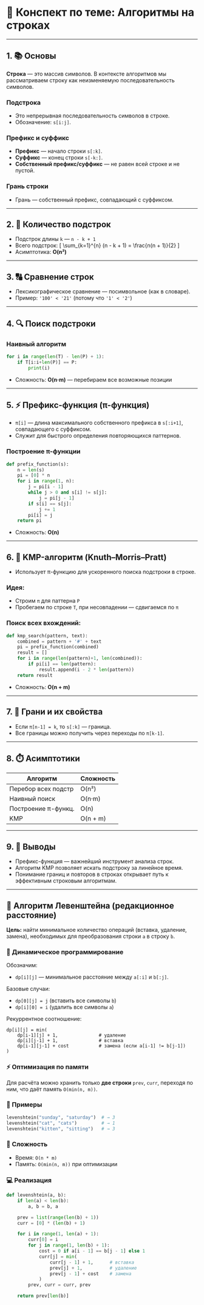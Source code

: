 
# 📘 Конспект по теме: Алгоритмы на строках

---

## 1. 📚 Основы

**Строка** — это массив символов. В контексте алгоритмов мы рассматриваем строку как неизменяемую последовательность символов.

### Подстрока
- Это непрерывная последовательность символов в строке.
- Обозначение: `s[i:j]`.

### Префикс и суффикс
- **Префикс** — начало строки `s[:k]`.
- **Суффикс** — конец строки `s[-k:]`.
- **Собственный префикс/суффикс** — не равен всей строке и не пустой.

### Грань строки
- Грань — собственный префикс, совпадающий с суффиксом.

---

## 2. 📏 Количество подстрок

- Подстрок длины `k` — `n - k + 1`
- Всего подстрок:
\[
\sum_{k=1}^{n} (n - k + 1) = \frac{n(n + 1)}{2}
\]
- Асимптотика: **O(n²)**

---

## 3. 🔠 Сравнение строк

- Лексикографическое сравнение — посимвольное (как в словаре).
- Пример: `'100' < '21'` (потому что `'1' < '2'`)

---

## 4. 🔍 Поиск подстроки

### Наивный алгоритм

```python
for i in range(len(T) - len(P) + 1):
    if T[i:i+len(P)] == P:
        print(i)
```

- Сложность: **O(n·m)** — перебираем все возможные позиции

---

## 5. ⚡ Префикс-функция (π-функция)

- `π[i]` — длина максимального собственного префикса в `s[:i+1]`, совпадающего с суффиксом.
- Служит для быстрого определения повторяющихся паттернов.

### Построение π-функции

```python
def prefix_function(s):
    n = len(s)
    pi = [0] * n
    for i in range(1, n):
        j = pi[i - 1]
        while j > 0 and s[i] != s[j]:
            j = pi[j - 1]
        if s[i] == s[j]:
            j += 1
        pi[i] = j
    return pi
```

- Сложность: **O(n)**

---

## 6. 🧩 KMP-алгоритм (Knuth–Morris–Pratt)

- Использует π-функцию для ускоренного поиска подстроки в строке.

### Идея:
- Строим `π` для паттерна `P`
- Пробегаем по строке `T`, при несовпадении — сдвигаемся по `π`

### Поиск всех вхождений:

```python
def kmp_search(pattern, text):
    combined = pattern + '#' + text
    pi = prefix_function(combined)
    result = []
    for i in range(len(pattern)+1, len(combined)):
        if pi[i] == len(pattern):
            result.append(i - 2 * len(pattern))
    return result
```

- Сложность: **O(n + m)**

---

## 7. 🧠 Грани и их свойства

- Если `π[n-1] = k`, то `s[:k]` — граница.
- Все границы можно получить через переходы по `π[k-1]`.

---

## 8. ⏱️ Асимптотики

| Алгоритм            | Сложность     |
|---------------------|---------------|
| Перебор всех подстр | O(n²)         |
| Наивный поиск       | O(n·m)        |
| Построение π-функц. | O(n)          |
| KMP                 | O(n + m)      |

---

## 9. 📌 Выводы

- Префикс-функция — важнейший инструмент анализа строк.
- Алгоритм KMP позволяет искать подстроку за линейное время.
- Понимание границ и повторов в строках открывает путь к эффективным строковым алгоритмам.

---

## 🧮 Алгоритм Левенштейна (редакционное расстояние)

**Цель:** найти минимальное количество операций (вставка, удаление, замена), необходимых для преобразования строки `a` в строку `b`.

### 🔧 Динамическое программирование

Обозначим:
- `dp[i][j]` — минимальное расстояние между `a[:i]` и `b[:j]`.

Базовые случаи:
- `dp[0][j] = j` (вставить все символы `b`)
- `dp[i][0] = i` (удалить все символы `a`)

Рекуррентное соотношение:
```
dp[i][j] = min(
    dp[i-1][j] + 1,               # удаление
    dp[i][j-1] + 1,               # вставка
    dp[i-1][j-1] + cost           # замена (если a[i-1] != b[j-1])
)
```

### ⚡ Оптимизация по памяти

Для расчёта можно хранить только **две строки** `prev`, `curr`, переходя по ним, что даёт память `O(min(n, m))`.

### 🧪 Примеры

```python
levenshtein("sunday", "saturday")  # → 3
levenshtein("cat", "cats")         # → 1
levenshtein("kitten", "sitting")   # → 3
```

### 🧠 Сложность

- Время: `O(n * m)`
- Память: `O(min(n, m))` при оптимизации

### 💻 Реализация

```python
def levenshtein(a, b):
    if len(a) < len(b):
        a, b = b, a

    prev = list(range(len(b) + 1))
    curr = [0] * (len(b) + 1)

    for i in range(1, len(a) + 1):
        curr[0] = i
        for j in range(1, len(b) + 1):
            cost = 0 if a[i - 1] == b[j - 1] else 1
            curr[j] = min(
                curr[j - 1] + 1,      # вставка
                prev[j] + 1,          # удаление
                prev[j - 1] + cost    # замена
            )
        prev, curr = curr, prev

    return prev[len(b)]
```

